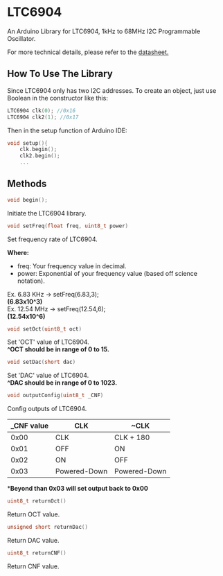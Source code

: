 # LTC6904
An Arduino Library for LTC6904, 1kHz to 68MHz I2C Programmable Oscillator.

For more technical details, please refer to the [datasheet.](https://www.analog.com/media/en/technical-documentation/data-sheets/69034fe.pdf)

## How To Use The Library
Since LTC6904 only has two I2C addresses. To create an object, just use Boolean in the constructor like this:
```C
LTC6904 clk(0); //0x16
LTC6904 clk2(1); //0x17
```

Then in the setup function of Arduino IDE:
```C
void setup(){
	clk.begin();
	clk2.begin();
	...
```

## Methods
```C
void begin();
```
Initiate the LTC6904 library.

```C++
void setFreq(float freq, uint8_t power)
```
Set frequency rate of LTC6904.

**Where:**<br>
- freq: Your frequency value in decimal.
- power: Exponential of your frequency value (based off science notation).

Ex. 6.83 KHz -> setFreq(6.83,3);<br> **(6.83x10^3)**<br>
Ex. 12.54 MHz -> setFreq(12.54,6);<br> **(12.54x10^6)**

```C++
void setOct(uint8_t oct)
```
Set 'OCT' value of LTC6904.<br>
**^OCT should be in range of 0 to 15.**

```C++
void setDac(short dac)
```
Set 'DAC' value of LTC6904.<br>
**^DAC should be in range of 0 to 1023.**

```C++
void outputConfig(uint8_t _CNF)
```
Config outputs of LTC6904.

| _CNF value  | CLK | ~CLK |
| ------------- | ------------- | ------------- |
| 0x00  | CLK  | CLK + 180 |
| 0x01  | OFF  | ON |
| 0x02  | ON   | OFF |
| 0x03  | Powered-Down | Powered-Down |

***Beyond than 0x03 will set output back to 0x00**

```C++
uint8_t returnOct()
```
Return OCT value.<br>

```C++
unsigned short returnDac()
```
Return DAC value.<br>

```C++
uint8_t returnCNF()
```
Return CNF value.<br>